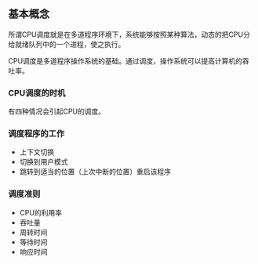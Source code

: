## 基本概念

所谓CPU调度就是在多道程序环境下，系统能够按照某种算法，动态的把CPU分给就绪队列中的一个进程，使之执行。

CPU调度是多道程序操作系统的基础。通过调度，操作系统可以提高计算机的吞吐率。



### CPU调度的时机

有四种情况会引起CPU的调度。

### 调度程序的工作

- 上下文切换
- 切换到用户模式
- 跳转到适当的位置（上次中断的位置）重启该程序



### 调度准则

- CPU的利用率
- 吞吐量
- 周转时间
- 等待时间
- 响应时间